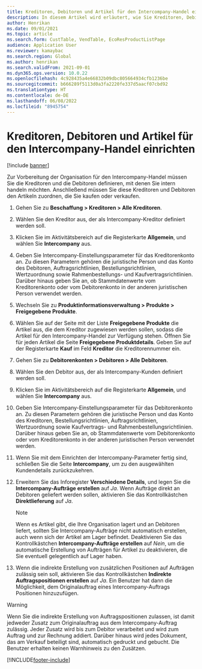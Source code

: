 ```yaml
---
title: Kreditoren, Debitoren und Artikel für den Intercompany-Handel einrichten
description: In diesem Artikel wird erläutert, wie Sie Kreditoren, Debitoren und Artikel für den Intercompany-Handel einrichten.
author: Henrikan
ms.date: 09/01/2021
ms.topic: article
ms.search.form: CustTable, VendTable, EcoResProductListPage
audience: Application User
ms.reviewer: kamaybac
ms.search.region: Global
ms.author: henrikan
ms.search.validFrom: 2021-09-01
ms.dyn365.ops.version: 10.0.22
ms.openlocfilehash: 4c928435a4e66832b09dbc805664934cfb1236be
ms.sourcegitcommit: b666289f5113d0a3fa2220fe337d5aacf07cbd92
ms.translationtype: HT
ms.contentlocale: de-DE
ms.lasthandoff: 06/08/2022
ms.locfileid: "8945754"
---
```

# <a name="set-up-vendors-customers-and-items-for-intercompany-trade"></a>Kreditoren, Debitoren und Artikel für den Intercompany-Handel einrichten

[!include [banner](../../includes/banner.md)]

Zur Vorbereitung der Organisation für den Intercompany-Handel müssen Sie die Kreditoren und die Debitoren definieren, mit denen Sie intern handeln möchten. Anschließend müssen Sie diese Kreditoren und Debitoren den Artikeln zuordnen, die Sie kaufen oder verkaufen.

1. Gehen Sie zu **Beschaffung \> Kreditoren \> Alle Kreditoren**.
1. Wählen Sie den Kreditor aus, der als Intercompany-Kreditor definiert werden soll.
1. Klicken Sie im Aktivitätsbereich auf die Registerkarte **Allgemein**, und wählen Sie **Intercompany** aus.
1. Geben Sie Intercompany-Einstellungsparameter für das Kreditorenkonto an. Zu diesen Parametern gehören die juristische Person und das Konto des Debitoren, Auftragsrichtlinien, Bestellungsrichtlinien, Wertzuordnung sowie Rahmenbestellungs- und Kaufvertragsrichtlinien. Darüber hinaus geben Sie an, ob Stammdatenwerte vom Kreditorenkonto oder vom Debitorenkonto in der anderen juristischen Person verwendet werden.
1. Wechseln Sie zu **Produktinformationsverwaltung \> Produkte \> Freigegebene Produkte**.
1. Wählen Sie auf der Seite mit der Liste **Freigegebene Produkte** die Artikel aus, die dem Kreditor zugewiesen werden sollen, sodass die Artikel für den Intercompany-Handel zur Verfügung stehen. Öffnen Sie für jeden Artikel die Seite **Freigegebene Produktdetails**. Geben Sie auf der Registerkarte **Kauf** im Feld **Kreditor** die Kreditorennummer ein.
1. Gehen Sie zu **Debitorenkonten \> Debitoren \> Alle Debitoren**.
1. Wählen Sie den Debitor aus, der als Intercompany-Kunden definiert werden soll.
1. Klicken Sie im Aktivitätsbereich auf die Registerkarte **Allgemein**, und wählen Sie **Intercompany** aus.
1. Geben Sie Intercompany-Einstellungsparameter für das Debitorenkonto an. Zu diesen Parametern gehören die juristische Person und das Konto des Kreditoren, Bestellungsrichtlinien, Auftragsrichtlinien, Wertzuordnung sowie Kaufvertrags- und Rahmenbestellungsrichtlinien. Darüber hinaus geben Sie an, ob Stammdatenwerte vom Debitorenkonto oder vom Kreditorenkonto in der anderen juristischen Person verwendet werden.
1. Wenn Sie mit dem Einrichten der Intercompany-Parameter fertig sind, schließen Sie die Seite **Intercompany**, um zu den ausgewählten Kundendetails zurückzukehren.
1. Erweitern Sie das Inforegister **Verschiedene Details**, und legen Sie die **Intercompany-Aufträge erstellen** auf *Ja*. Wenn Aufträge direkt an Debitoren geliefert werden sollen, aktivieren Sie das Kontrollkästchen **Direktlieferung** auf *Ja*.

    > [!NOTE]
    > Wenn es Artikel gibt, die Ihre Organisation lagert und an Debitoren liefert, sollten Sie Intercompany-Aufträge nicht automatisch erstellen, auch wenn sich der Artikel am Lager befindet. Deaktivieren Sie das Kontrollkästchen **Intercompany-Aufträge erstellen** auf *Nein*, um die automatische Erstellung von Aufträgen für Artikel zu deaktivieren, die Sie eventuell gelegentlich auf Lager haben.

1. Wenn die indirekte Erstellung von zusätzlichen Positionen auf Aufträgen zulässig sein soll, aktivieren Sie das Kontrollkästchen **Indirekte Auftragspositionen erstellen** auf *Ja*. Ein Benutzer hat dann die Möglichkeit, dem Originalauftrag eines Intercompany-Auftrags Positionen hinzuzufügen.

> [!WARNING]
> Wenn Sie die indirekte Erstellung von Auftragspositionen zulassen, ist damit jedweder Zusatz zum Originalauftrag aus dem Intercompany-Auftrag zulässig. Jeder Zusatz wird bis zum Debitor verarbeitet und wird zum Auftrag und zur Rechnung addiert. Darüber hinaus wird jedes Dokument, das am Verkauf beteiligt sind, automatisch gedruckt und gebucht. Die Benutzer erhalten keinen Warnhinweis zu den Zusätzen.

[!INCLUDE[footer-include](../../includes/footer-banner.md)]
